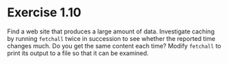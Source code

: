 # Exercise 1.10

Find a web site that produces a large amount of data. Investigate caching by running `fetchall` twice in succession to
see whether the reported time changes much. Do you get the same content each time? Modify `fetchall` to print its
output to a file so that it can be examined.
